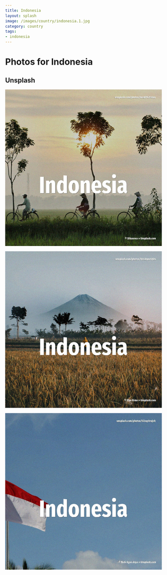 ```yaml
---
title: Indonesia
layout: splash
image: /images/country/indonesia.1.jpg
category: country
tags:
- indonesia
---
```

# Photos for Indonesia

## Unsplash

![Indonesia](/images/country/indonesia.1.jpg)

![Indonesia](/images/country/indonesia.2.jpg)

![Indonesia](/images/country/indonesia.3.jpg)